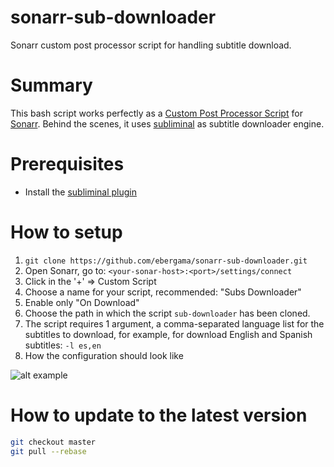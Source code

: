 # sonarr-sub-downloader
Sonarr custom post processor script for handling subtitle download.

# Summary
This bash script works perfectly as a [Custom Post Processor Script][2] for [Sonarr][1].
Behind the scenes, it uses [subliminal][3] as subtitle downloader engine.

# Prerequisites
- Install the [subliminal plugin][3]

# How to setup
1. `git clone https://github.com/ebergama/sonarr-sub-downloader.git`
2. Open Sonarr, go to: `<your-sonar-host>:<port>/settings/connect`
3. Click in the '+' => Custom Script
4. Choose a name for your script, recommended: "Subs Downloader"
5. Enable only "On Download"
6. Choose the path in which the script `sub-downloader` has been cloned.
7. The script requires 1 argument, a comma-separated language list for the subtitles to download, 
   for example, for download English and Spanish subtitles: `-l es,en`
8. How the configuration should look like

![alt example](https://raw.githubusercontent.com/ebergama/sonarr-sub-downloader/master/example/example.png)

# How to update to the latest version
```bash
git checkout master
git pull --rebase
```

[1]: https://github.com/Sonarr/Sonarr
[2]: https://github.com/Sonarr/Sonarr/wiki/Custom-Post-Processing-Scripts
[3]: https://github.com/Diaoul/subliminal
